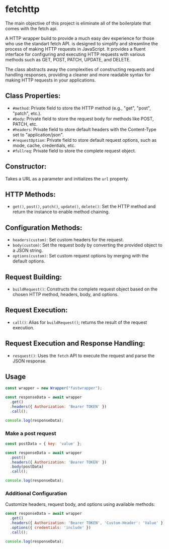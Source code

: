 
# fetchttp


The main objective of this project is eliminate all of the boilerplate that comes with the fetch api.

A HTTP wrapper build to provide a much easy dev experience for those who use the standart fetch API. is designed to simplify and streamline the process of making HTTP requests in JavaScript. It provides a fluent interface for configuring and executing HTTP requests with various methods such as GET, POST, PATCH, UPDATE, and DELETE.

The class abstracts away the complexities of constructing requests and handling responses, providing a cleaner and more readable syntax for making HTTP requests in your applications.

## Class Properties:

- `#method`: Private field to store the HTTP method (e.g., "get", "post", "patch", etc.).
- `#body`: Private field to store the request body for methods like POST, PATCH, etc.
- `#headers`: Private field to store default headers with the Content-Type set to "application/json".
- `#requestOption`: Private field to store default request options, such as mode, cache, credentials, etc.
- `#fullreq`: Private field to store the complete request object.

## Constructor:

Takes a URL as a parameter and initializes the `url` property.

## HTTP Methods:

- `get()`, `post()`, `patch()`, `update()`, `delete()`: Set the HTTP method and return the instance to enable method chaining.

## Configuration Methods:

- `headers(custom)`: Set custom headers for the request.
- `body(custom)`: Set the request body by converting the provided object to a JSON string.
- `options(custom)`: Set custom request options by merging with the default options.

## Request Building:

- `buildRequest()`: Constructs the complete request object based on the chosen HTTP method, headers, body, and options.

## Request Execution:

- `call()`: Alias for `buildRequest()`; returns the result of the request execution.

## Request Execution and Response Handling:

- `resquest()`: Uses the `fetch` API to execute the request and parse the JSON response.

## Usage

```javascript 
const wrapper = new Wrapper("fastwrapper");

const responseData = await wrapper
  .get()
  .headers({ Authorization: 'Bearer TOKEN' })
  .call();

console.log(responseData);
``` 


### Make a post request 


```javascript
const postData = { key: 'value' };

const responseData = await wrapper
  .post()
  .headers({ Authorization: 'Bearer TOKEN' })
  .body(postData)
  .call();

console.log(responseData);
```


### Additional Configuration

Customize headers, request body, and options using available methods:


```javascript
const responseData = await wrapper
  .get()
  .headers({ Authorization: 'Bearer TOKEN', 'Custom-Header': 'Value' })
  .options({ credentials: 'include' })
  .call();

console.log(responseData);
``` 
